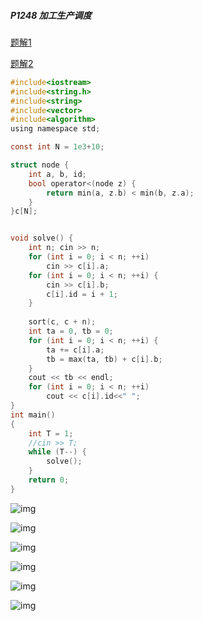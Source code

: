 

##### P1248  加工生产调度

[题解1](https://www.cnblogs.com/cax1165/p/6070951.html)

[题解2](https://blog.csdn.net/m0_74176921/article/details/134459110)

```c
#include<iostream>
#include<string.h>
#include<string>
#include<vector>
#include<algorithm>
using namespace std;

const int N = 1e3+10;

struct node {
	int a, b, id;
	bool operator<(node z) {
		return min(a, z.b) < min(b, z.a);
	}
}c[N];


void solve() {
	int n; cin >> n;
	for (int i = 0; i < n; ++i)
		cin >> c[i].a;
	for (int i = 0; i < n; ++i) {
		cin >> c[i].b;
		c[i].id = i + 1;
	}
		
	sort(c, c + n);
	int ta = 0, tb = 0;
	for (int i = 0; i < n; ++i) {
		ta += c[i].a;
		tb = max(ta, tb) + c[i].b;
	}
	cout << tb << endl;
	for (int i = 0; i < n; ++i)
		cout << c[i].id<<" ";
}
int main()
{
	int T = 1;
	//cin >> T;
	while (T--) {
		solve();
	}
	return 0;
}
```





![img](https://img-blog.csdn.net/20180511184822203?watermark/2/text/aHR0cHM6Ly9ibG9nLmNzZG4ubmV0L2JxdzE4NzQ0MDE4MDQ0/font/5a6L5L2T/fontsize/400/fill/I0JBQkFCMA==/dissolve/70)

![img](https://img-blog.csdn.net/20180511184851991?watermark/2/text/aHR0cHM6Ly9ibG9nLmNzZG4ubmV0L2JxdzE4NzQ0MDE4MDQ0/font/5a6L5L2T/fontsize/400/fill/I0JBQkFCMA==/dissolve/70)

![img](https://img-blog.csdn.net/20180511184916899?watermark/2/text/aHR0cHM6Ly9ibG9nLmNzZG4ubmV0L2JxdzE4NzQ0MDE4MDQ0/font/5a6L5L2T/fontsize/400/fill/I0JBQkFCMA==/dissolve/70)

![img](https://img-blog.csdn.net/20180511184945902?watermark/2/text/aHR0cHM6Ly9ibG9nLmNzZG4ubmV0L2JxdzE4NzQ0MDE4MDQ0/font/5a6L5L2T/fontsize/400/fill/I0JBQkFCMA==/dissolve/70)

![img](https://img-blog.csdn.net/20180511184954271?watermark/2/text/aHR0cHM6Ly9ibG9nLmNzZG4ubmV0L2JxdzE4NzQ0MDE4MDQ0/font/5a6L5L2T/fontsize/400/fill/I0JBQkFCMA==/dissolve/70)

![img](https://img-blog.csdn.net/20180511185019661?watermark/2/text/aHR0cHM6Ly9ibG9nLmNzZG4ubmV0L2JxdzE4NzQ0MDE4MDQ0/font/5a6L5L2T/fontsize/400/fill/I0JBQkFCMA==/dissolve/70)
